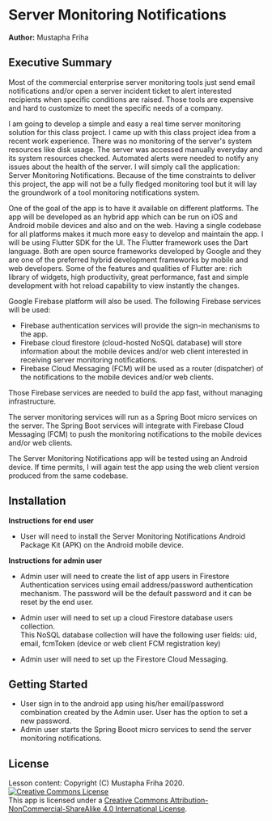 # Server Monitoring Notifications

**Author:** Mustapha Friha

## Executive Summary
Most of the commercial enterprise server monitoring tools just send email notifications and/or open a server incident ticket to alert interested recipients when specific conditions are raised. Those tools are expensive and hard to customize to meet the specific needs of a company.

I am going to develop a simple and easy a real time server monitoring solution for this class project. I came up with this class project idea from a recent work experience.  There was no monitoring of the server's system resources like disk usage. The server was accessed manually everyday and its system resources checked. Automated alerts were needed to notify any issues about the health of the server. I will simply call the application: Server Monitoring Notifications. Because of the time constraints to deliver this project, the app will not be a fully fledged monitoring tool but it will lay the groundwork of a tool monitoring notifications system. 

One of the goal of the app is to have it available on different platforms. The app will be developed as an hybrid app which can be run on iOS and Android mobile devices and also and on the web. Having a single codebase for all platforms makes it much more easy to develop and maintain the app. I will be using Flutter SDK for the UI. The Flutter framework uses the Dart language. Both are open source frameworks developed by Google and they are one of the preferred hybrid development frameworks by mobile and web developers. Some of the features and qualities of Flutter are: rich library of widgets, high productivity, great performance, fast and simple development with hot reload capability to view instantly the changes.

Google Firebase platform will also be used. The following Firebase services will be used:
* Firebase authentication services will provide the sign-in mechanisms to the app. 
* Firebase cloud firestore (cloud-hosted NoSQL database) will store information about the mobile devices and/or web client interested in receiving server monitoring notifications. 
* Firebase Cloud Messaging (FCM) will be used as a router (dispatcher) of the notifications to the mobile devices and/or web clients.  

Those Firebase services are needed to build the app fast, without managing infrastructure.

The server monitoring services will run as a Spring Boot micro services on the server. The Spring Boot services will integrate with Firebase Cloud Messaging (FCM) to push the monitoring notifications to the mobile devices and/or web clients. 

The Server Monitoring Notifications app will be tested using an Android device. If time permits, I will again test the app using the web client version produced from the same codebase.  

## Installation
 
**Instructions for end user**
* User will need to install the Server Monitoring Notifications Android Package Kit (APK) on the Android mobile device.  

**Instructions for admin user**

* Admin user will need to create the list of app users in Firestore Authentication services using email address/password authentication mechanism. The password will be the default password and it can be reset by the end user. 
  
* Admin user will need to set up a cloud Firestore database users collection.  
  This NoSQL database collection will have the following user fields: uid, email, fcmToken (device or web client FCM registration key)
  
* Admin user will need to set up the Firestore Cloud Messaging.  

## Getting Started
* User sign in to the android app using his/her email/password combination created by the Admin user. User has the option to set a new password.
* Admin user starts the Spring Booot micro services to send the server monitoring notifications. 

## License
Lesson content: Copyright (C) Mustapha Friha 2020.
<a rel="license" href="http://creativecommons.org/licenses/by-nc-sa/4.0/"><img alt="Creative Commons License" style="border-width:0" src="https://i.creativecommons.org/l/by-nc-sa/4.0/88x31.png" /></a><br />This app is licensed under a <a rel="license" href="http://creativecommons.org/licenses/by-nc-sa/4.0/">Creative Commons Attribution-NonCommercial-ShareAlike 4.0 International License</a>.




